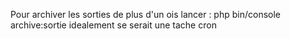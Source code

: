 Pour archiver les sorties de plus d'un ois lancer :
php bin/console archive:sortie
idealement se serait une tache cron